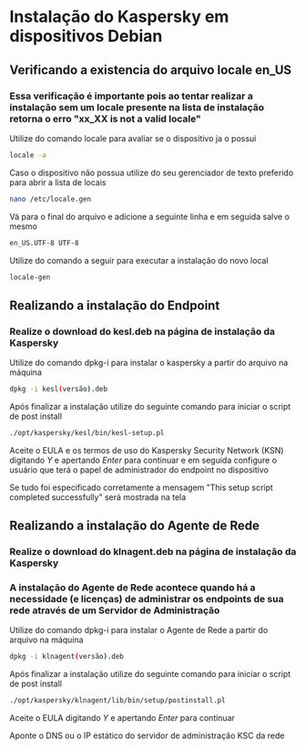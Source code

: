 # Instalação do Kaspersky em dispositivos Debian

## Verificando a existencia do arquivo locale en_US
### Essa verificação é importante pois ao tentar realizar a instalação sem um locale presente na lista de instalação retorna o erro "xx_XX is not a valid locale"

Utilize do comando locale para avaliar se o dispositivo ja o possui

```bash
locale -a
```

Caso o dispositivo não possua utilize do seu gerenciador de texto preferido para abrir a lista de locais

```bash
nano /etc/locale.gen
```
Vá para o final do arquivo e adicione a seguinte linha e em seguida salve o mesmo

```bash
en_US.UTF-8 UTF-8
```

Utilize do comando a seguir para executar a instalação do novo local

```bash
locale-gen
```
## Realizando a instalação do Endpoint
### Realize o download do kesl.deb na página de instalação da Kaspersky

Utilize do comando dpkg-i para instalar o kaspersky a partir do arquivo na máquina

```bash
dpkg -i kesl(versão).deb
```

Após finalizar a instalação utilize do seguinte comando para iniciar o script de post install
```bash
./opt/kaspersky/kesl/bin/kesl-setup.pl
```
Aceite o EULA e os termos de uso do Kaspersky Security Network (KSN) digitando *Y* e apertando *Enter* para continuar e em seguida configure o usuário que terá o papel de administrador do endpoint no dispositivo

Se tudo foi especificado corretamente a mensagem "This setup script completed successfully" será mostrada na tela

## Realizando a instalação do Agente de Rede
### Realize o download do klnagent.deb na página de instalação da Kaspersky
### A instalação do Agente de Rede acontece quando há a necessidade (e licenças) de administrar os endpoints de sua rede através de um Servidor de Administração
Utilize do comando dpkg-i para instalar o Agente de Rede a partir do arquivo na máquina

```bash
dpkg -i klnagent(versão).deb
```

Após finalizar a instalação utilize do seguinte comando para iniciar o script de post install
```bash
./opt/kaspersky/klnagent/lib/bin/setup/postinstall.pl
```

Aceite o EULA digitando *Y* e apertando *Enter* para continuar

Aponte o DNS ou o IP estático do servidor de administração KSC da rede
